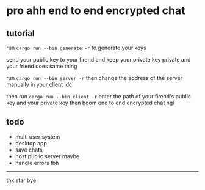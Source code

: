 # pro ahh end to end encrypted chat

## tutorial
run `cargo run --bin generate -r` to generate your keys

send your public key to your firend and keep your private key private and your friend does same thing

run `cargo run --bin server -r` then change the address of the server manually in your client idc

then run `cargo run --bin client -r` enter the path of your firend's public key and your private key then boom end to end encrypted chat ngl

## todo
- multi user system
- desktop app
- save chats
- host public server maybe
- handle errors tbh


-----
thx star bye